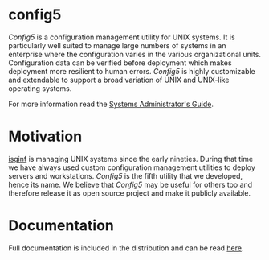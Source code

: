 config5
=======

*Config5* is a configuration management utility for UNIX systems. It is particularly well suited to manage large numbers of systems in an enterprise where the configuration varies in the various organizational units. Configuration data can be verified before deployment which makes deployment more resilient to human errors. *Config5* is highly customizable and extendable to support a broad variation of UNIX and UNIX-like operating systems. 

For more information read the [Systems Administrator's Guide](https://github.com/isginf/config5/blob/master/docs/pdf/guide.pdf?raw=true).

Motivation
==========

[isginf](http://www.isg.inf.ethz.ch) is managing UNIX systems since the early nineties. During that time we have always used custom configuration management utilities to deploy servers and workstations. *Config5* is the fifth utility that we developed, hence its name. We believe that *Config5* may be useful for others too and therefore release it as open source project and make it publicly available.

Documentation
=============

Full documentation is included in the distribution and can be read [here](https://github.com/isginf/config5/blob/master/docs/pdf/).

